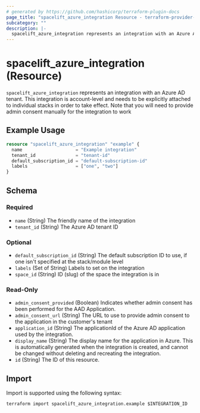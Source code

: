 ```yaml
---
# generated by https://github.com/hashicorp/terraform-plugin-docs
page_title: "spacelift_azure_integration Resource - terraform-provider-spacelift"
subcategory: ""
description: |-
  spacelift_azure_integration represents an integration with an Azure AD tenant. This integration is account-level and needs to be explicitly attached to individual stacks in order to take effect. Note that you will need to provide admin consent manually for the integration to work
---
```


# spacelift_azure_integration (Resource)

`spacelift_azure_integration` represents an integration with an Azure AD tenant. This integration is account-level and needs to be explicitly attached to individual stacks in order to take effect. Note that you will need to provide admin consent manually for the integration to work

## Example Usage

```terraform
resource "spacelift_azure_integration" "example" {
  name                    = "Example integration"
  tenant_id               = "tenant-id"
  default_subscription_id = "default-subscription-id"
  labels                  = ["one", "two"]
}
```

<!-- schema generated by tfplugindocs -->
## Schema

### Required

- `name` (String) The friendly name of the integration
- `tenant_id` (String) The Azure AD tenant ID

### Optional

- `default_subscription_id` (String) The default subscription ID to use, if one isn't specified at the stack/module level
- `labels` (Set of String) Labels to set on the integration
- `space_id` (String) ID (slug) of the space the integration is in

### Read-Only

- `admin_consent_provided` (Boolean) Indicates whether admin consent has been performed for the AAD Application.
- `admin_consent_url` (String) The URL to use to provide admin consent to the application in the customer's tenant
- `application_id` (String) The applicationId of the Azure AD application used by the integration.
- `display_name` (String) The display name for the application in Azure. This is automatically generated when the integration is created, and cannot be changed without deleting and recreating the integration.
- `id` (String) The ID of this resource.

## Import

Import is supported using the following syntax:

```shell
terraform import spacelift_azure_integration.example $INTEGRATION_ID
```
